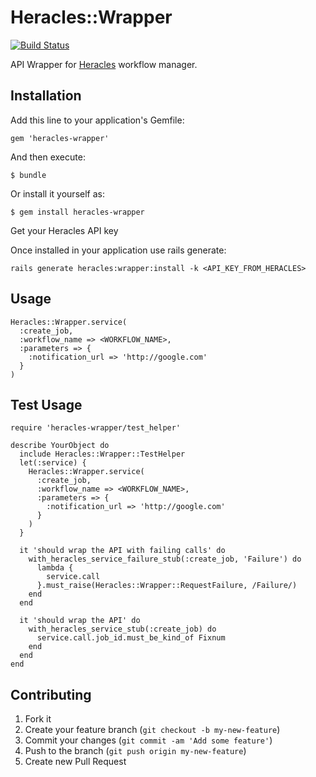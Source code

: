 # Heracles::Wrapper

[![Build Status](https://secure.travis-ci.org/ndlib/heracles-wrapper.png)](http://travis-ci.org/ndlib/heracles-wrapper)

API Wrapper for [Heracles](https://github.com/ndlib/heracles) workflow manager.

## Installation

Add this line to your application's Gemfile:

    gem 'heracles-wrapper'

And then execute:

    $ bundle

Or install it yourself as:

    $ gem install heracles-wrapper

Get your Heracles API key

Once installed in your application use rails generate:

    rails generate heracles:wrapper:install -k <API_KEY_FROM_HERACLES>

## Usage

    Heracles::Wrapper.service(
      :create_job,
      :workflow_name => <WORKFLOW_NAME>,
      :parameters => {
        :notification_url => 'http://google.com'
      }
    )

## Test Usage

    require 'heracles-wrapper/test_helper'

    describe YourObject do
      include Heracles::Wrapper::TestHelper
      let(:service) {
        Heracles::Wrapper.service(
          :create_job,
          :workflow_name => <WORKFLOW_NAME>,
          :parameters => {
            :notification_url => 'http://google.com'
          }
        )
      }

      it 'should wrap the API with failing calls' do
        with_heracles_service_failure_stub(:create_job, 'Failure') do
          lambda {
            service.call
          }.must_raise(Heracles::Wrapper::RequestFailure, /Failure/)
        end
      end

      it 'should wrap the API' do
        with_heracles_service_stub(:create_job) do
          service.call.job_id.must_be_kind_of Fixnum
        end
      end
    end

## Contributing

1. Fork it
2. Create your feature branch (`git checkout -b my-new-feature`)
3. Commit your changes (`git commit -am 'Add some feature'`)
4. Push to the branch (`git push origin my-new-feature`)
5. Create new Pull Request

